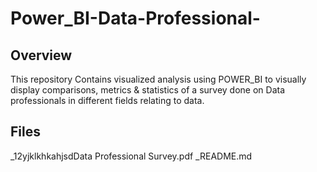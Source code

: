 # Power_BI-Data-Professional-
## Overview
This repository Contains visualized analysis using POWER_BI to visually display comparisons, metrics & statistics of a survey done on Data professionals in different fields relating to data.
## Files
_12yjklkhkahjsdData Professional Survey.pdf                                                                                                            _README.md
